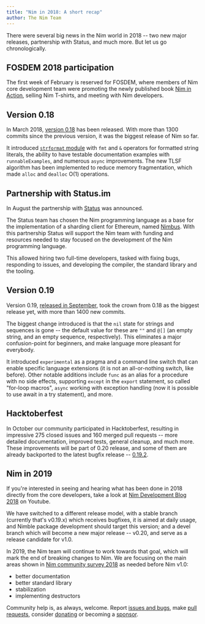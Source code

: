 ```yaml
---
title: "Nim in 2018: A short recap"
author: The Nim Team
---
```


There were several big news in the Nim world in 2018 -- two new major releases, partnership with Status, and much more.
But let us go chronologically.


## FOSDEM 2018 participation

The first week of February is reserved for FOSDEM, where members of Nim core development team were promoting the newly published book [Nim in Action](https://book.picheta.me/), selling Nim T-shirts, and meeting with Nim developers.


## Version 0.18

In March 2018, [version 0.18](https://nim-lang.org/blog/2018/03/01/version-0180-released.html) has been released.
With more than 1300 commits since the previous version, it was the biggest release of Nim so far.

It introduced [`strformat` module](https://nim-lang.org/docs/strformat.html) with `fmt` and `&` operators for formatted string literals, the ability to have testable documentation examples with `runnableExamples`, and numerous `async` improvements.
The new TLSF algorithm has been implemented to reduce memory fragmentation, which made `alloc` and `dealloc` O(1) operations.


## Partnership with Status.im

In August the partnership with [Status](https://status.im/) was announced.

The Status team has chosen the Nim programming language as a base for the implementation of a sharding client for Ethereum, named [Nimbus](https://github.com/status-im/nimbus).
With this partnership Status will support the Nim team with funding and resources needed to stay focused on the development of the Nim programming language.

This allowed hiring two full-time developers, tasked with fixing bugs, responding to issues, and developing the compiler, the standard library and the tooling.


## Version 0.19

Version 0.19, [released in September](https://nim-lang.org/blog/2018/09/26/version-0190-released.html), took the crown from 0.18 as the biggest release yet, with more than 1400 new commits.

The biggest change introduced is that the `nil` state for strings and sequences is gone -- the default value for these are `""` and `@[]` (an empty string, and an empty sequence, respectively).
This eliminates a major confusion-point for beginners, and make language more pleasant for everybody.

It introduced `experimental` as a pragma and a command line switch that can enable specific language extensions (it is not an all-or-nothing switch, like before).
Other notable additions include `func` as an alias for a procedure with no side effects, supporting `except` in the `export` statement, so called "for-loop macros", `async` working with exception handling (now it is possible to use await in a try statement), and more.


## Hacktoberfest

In October our community participated in Hacktoberfest, resulting in impressive 275 closed issues and 160 merged pull requests -- more detailed documentation, improved tests, general cleanup, and much more.
These improvements will be part of 0.20 release, and some of them are already backported to the latest bugfix release -- [0.19.2](https://nim-lang.org/blog/2018/12/31/version-0192-released.html).


## Nim in 2019

If you're interested in seeing and hearing what has been done in 2018 directly from the core developers, take a look at [Nim Development Blog 2018](https://www.youtube.com/watch?v=xUsAKstP-AQ) on Youtube.

We have switched to a different release model, with a stable branch (currently that's v0.19.x) which receives bugfixes, it is aimed at daily usage, and Nimble package development should target this version; and a devel branch which will become a new major release -- v0.20, and serve as a release candidate for v1.0.

In 2019, the Nim team will continue to work towards that goal, which will mark the end of breaking changes to Nim.
We are focusing on the main areas shown in [Nim community survey 2018](https://nim-lang.org/blog/2018/10/27/community-survey-results-2018.html) as needed before Nim v1.0:
* better documentation
* better standard library
* stabilization
* implementing destructors

Community help is, as always, welcome.
Report [issues and bugs](https://github.com/nim-lang/nim/issues), make [pull requests](https://github.com/nim-lang/nim/pulls), consider [donating](https://nim-lang.org/donate.html) or becoming a [sponsor](https://nim-lang.org/sponsors.html).
